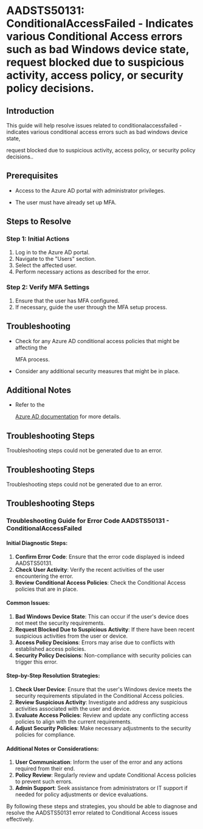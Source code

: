 # AADSTS50131: ConditionalAccessFailed - Indicates various Conditional Access errors such as bad Windows device state, request blocked due to suspicious activity, access policy, or security policy decisions.


## Introduction

This guide will help resolve issues related to conditionalaccessfailed - 
indicates various conditional access errors such as bad windows device state,

request blocked due to suspicious activity, access policy, or security policy
decisions..


## Prerequisites


* Access to the Azure AD portal with administrator privileges.

* The user must have already set up MFA.


## Steps to Resolve


### Step 1: Initial Actions

1. Log in to the Azure AD portal.
2. Navigate to the "Users" section.
3. Select the affected user.
4. Perform necessary actions as described for the error.


### Step 2: Verify MFA Settings

1. Ensure that the user has MFA configured.
2. If necessary, guide the user through the MFA setup process.


## Troubleshooting


* Check for any Azure AD conditional access policies that might be affecting the

  MFA process.

* Consider any additional security measures that might be in place.


## Additional Notes


* Refer to the

  [Azure AD 
documentation](https://learn.microsoft.com/en-us/azure/active-directory/)
  for more details.


## Troubleshooting Steps

Troubleshooting steps could not be generated due to an error.


## Troubleshooting Steps

Troubleshooting steps could not be generated due to an error.


## Troubleshooting Steps


### Troubleshooting Guide for Error Code AADSTS50131 - ConditionalAccessFailed


#### Initial Diagnostic Steps:

1. **Confirm Error Code**: Ensure that the error code displayed is indeed
   AADSTS50131.
2. **Check User Activity**: Verify the recent activities of the user
   encountering the error.
3. **Review Conditional Access Policies**: Check the Conditional Access policies
   that are in place.


#### Common Issues:

1. **Bad Windows Device State**: This can occur if the user's device does not
   meet the security requirements.
2. **Request Blocked Due to Suspicious Activity**: If there have been recent
   suspicious activities from the user or device.
3. **Access Policy Decisions**: Errors may arise due to conflicts with
   established access policies.
4. **Security Policy Decisions**: Non-compliance with security policies can
   trigger this error.


#### Step-by-Step Resolution Strategies:

1. **Check User Device**: Ensure that the user's Windows device meets the
   security requirements stipulated in the Conditional Access policies.
2. **Review Suspicious Activity**: Investigate and address any suspicious
   activities associated with the user and device.
3. **Evaluate Access Policies**: Review and update any conflicting access
   policies to align with the current requirements.
4. **Adjust Security Policies**: Make necessary adjustments to the security
   policies for compliance.


#### Additional Notes or Considerations:

1. **User Communication**: Inform the user of the error and any actions required
   from their end.
2. **Policy Review**: Regularly review and update Conditional Access policies to
   prevent such errors.
3. **Admin Support**: Seek assistance from administrators or IT support if
   needed for policy adjustments or device evaluations.

By following these steps and strategies, you should be able to diagnose and
resolve the AADSTS50131 error related to Conditional Access issues effectively.